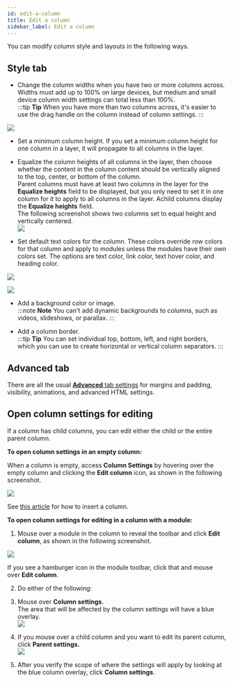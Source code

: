 ```yaml
---
id: edit-a-column
title: Edit a column
sidebar_label: Edit a column
---
```


You can modify column style and layouts in the following ways.

## Style tab

  * Change the column widths when you have two or more columns across.  
Widths must add up to 100% on large devices, but medium and small device
column width settings can total less than 100%.  
:::tip **Tip**
When you have more than two columns across, it's easier to use the drag handle on the column instead of column settings.
:::

![](/img/row-columns-edit-column-1.png)

  * Set a minimum column height. If you set a minimum column height for one column in a layer, it will propagate to all columns in the layer.
  * Equalize the column heights of all columns in the layer, then choose whether the content in the column content should be vertically aligned to the top, center, or bottom of the column.   
Parent columns must have at least two columns in the layer for the **Equalize
heights** field to be displayed, but you only need to set it in one column for
it to apply to all columns in the layer. Achild columns display the **Equalize
heights** field.  
The following screenshot shows two columns set to equal height and vertically
centered.  
![](/img/row-columns-edit-column-2.png)

  * Set default text colors for the column. These colors override row colors for that column and apply to modules unless the modules have their own colors set. The options are text color, link color, text hover color, and heading color.

![](/img/row-columns-edit-column-3-new.png)

![](/img/row-columns-edit-column-3.png)

  * Add a background color or image.  
:::note **Note**
You can't add dynamic backgrounds to columns, such as videos,
slideshows, or parallax.
:::

  * Add a column border.  
:::tip **Tip**
You can set individual top, bottom, left, and right borders, which you can use to create horizontal or vertical column separators.
:::

## Advanced tab

There are all the usual [**Advanced** tab settings](/beaver-builder/layouts/advanced-tab-for-rows-columns-modules.md) for margins and padding, visibility, animations, and advanced HTML settings.

##  Open column settings for editing

If a column has child columns, you can edit either the child or the entire
parent column.

**To open column settings in an empty column:**

When a column is empty, access **Column Settings** by hovering over the empty
column and clicking the  **Edit column** icon, as shown in the following
screenshot.

![](/img/row-columns-edit-column-5.png)

See [this article](/beaver-builder/layouts/columns/insert-columns.md) for how to insert a column.

**To open column settings for editing in a column with a module:**

1. Mouse over a module in the column to reveal the toolbar and click **Edit column**, as shown in the following screenshot.

  ![](/img/row-columns-edit-column-6.png)

  If you see a hamburger icon in the module toolbar, click that and mouse over **Edit column**.

2. Do either of the following:
  1. Mouse over **Column settings**.  
The area that will be affected by the column settings will have a blue
overlay.  
![](/img/row-columns-edit-column-7.png)

  2. If you mouse over a child column and you want to edit its parent column, click **Parent settings.**  
  ![](/img/row-columns-edit-column-8.png)

  3. After you verify the scope of where the settings will apply by looking at the blue column overlay, click **Column settings**.
